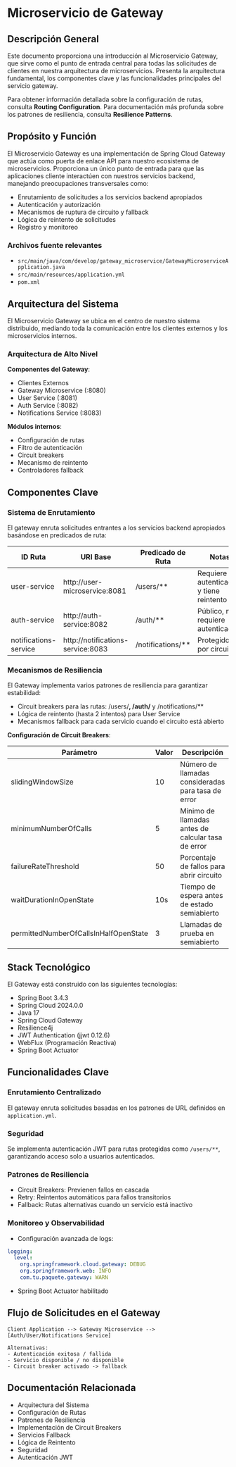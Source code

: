 # Microservicio de Gateway

## Descripción General

Este documento proporciona una introducción al Microservicio Gateway, que sirve como el punto de entrada central para todas las solicitudes de clientes en nuestra arquitectura de microservicios. Presenta la arquitectura fundamental, los componentes clave y las funcionalidades principales del servicio gateway.

Para obtener información detallada sobre la configuración de rutas, consulta **Routing Configuration**. Para documentación más profunda sobre los patrones de resiliencia, consulta **Resilience Patterns**.

## Propósito y Función

El Microservicio Gateway es una implementación de Spring Cloud Gateway que actúa como puerta de enlace API para nuestro ecosistema de microservicios. Proporciona un único punto de entrada para que las aplicaciones cliente interactúen con nuestros servicios backend, manejando preocupaciones transversales como:

- Enrutamiento de solicitudes a los servicios backend apropiados
- Autenticación y autorización
- Mecanismos de ruptura de circuito y fallback
- Lógica de reintento de solicitudes
- Registro y monitoreo

### Archivos fuente relevantes

- `src/main/java/com/develop/gateway_microservice/GatewayMicroserviceApplication.java`
- `src/main/resources/application.yml`
- `pom.xml`

## Arquitectura del Sistema

El Microservicio Gateway se ubica en el centro de nuestro sistema distribuido, mediando toda la comunicación entre los clientes externos y los microservicios internos.

### Arquitectura de Alto Nivel

**Componentes del Gateway**:

- Clientes Externos
- Gateway Microservice (:8080)
- User Service (:8081)
- Auth Service (:8082)
- Notifications Service (:8083)

**Módulos internos**:

- Configuración de rutas
- Filtro de autenticación
- Circuit breakers
- Mecanismo de reintento
- Controladores fallback

## Componentes Clave

### Sistema de Enrutamiento

El gateway enruta solicitudes entrantes a los servicios backend apropiados basándose en predicados de ruta:

| ID Ruta | URI Base | Predicado de Ruta | Notas |
|---------|----------|-------------------|-------|
| user-service | http://user-microservice:8081 | /users/** | Requiere autenticación y tiene reintento |
| auth-service | http://auth-service:8082 | /auth/** | Público, no requiere autenticación |
| notifications-service | http://notifications-service:8083 | /notifications/** | Protegido por circuito |

### Mecanismos de Resiliencia

El Gateway implementa varios patrones de resiliencia para garantizar estabilidad:

- Circuit breakers para las rutas: /users/**, /auth/** y /notifications/**
- Lógica de reintento (hasta 2 intentos) para User Service
- Mecanismos fallback para cada servicio cuando el circuito está abierto

**Configuración de Circuit Breakers**:

| Parámetro | Valor | Descripción |
|-----------|-------|-------------|
| slidingWindowSize | 10 | Número de llamadas consideradas para tasa de error |
| minimumNumberOfCalls | 5 | Mínimo de llamadas antes de calcular tasa de error |
| failureRateThreshold | 50 | Porcentaje de fallos para abrir circuito |
| waitDurationInOpenState | 10s | Tiempo de espera antes de estado semiabierto |
| permittedNumberOfCallsInHalfOpenState | 3 | Llamadas de prueba en semiabierto |

## Stack Tecnológico

El Gateway está construido con las siguientes tecnologías:

- Spring Boot 3.4.3
- Spring Cloud 2024.0.0
- Java 17
- Spring Cloud Gateway
- Resilience4j
- JWT Authentication (jjwt 0.12.6)
- WebFlux (Programación Reactiva)
- Spring Boot Actuator

## Funcionalidades Clave

### Enrutamiento Centralizado

El gateway enruta solicitudes basadas en los patrones de URL definidos en `application.yml`.

### Seguridad

Se implementa autenticación JWT para rutas protegidas como `/users/**`, garantizando acceso solo a usuarios autenticados.

### Patrones de Resiliencia

- Circuit Breakers: Previenen fallos en cascada
- Retry: Reintentos automáticos para fallos transitorios
- Fallback: Rutas alternativas cuando un servicio está inactivo

### Monitoreo y Observabilidad

- Configuración avanzada de logs:
```yaml
logging:
  level:
    org.springframework.cloud.gateway: DEBUG
    org.springframework.web: INFO
    com.tu.paquete.gateway: WARN
```
- Spring Boot Actuator habilitado

## Flujo de Solicitudes en el Gateway

```plaintext
Client Application --> Gateway Microservice --> [Auth/User/Notifications Service]

Alternativas:
- Autenticación exitosa / fallida
- Servicio disponible / no disponible
- Circuit breaker activado -> fallback
```

## Documentación Relacionada

- Arquitectura del Sistema
- Configuración de Rutas
- Patrones de Resiliencia
- Implementación de Circuit Breakers
- Servicios Fallback
- Lógica de Reintento
- Seguridad
- Autenticación JWT
